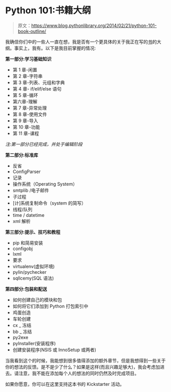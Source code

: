 # Python 101:书籍大纲

> 原文：<https://www.blog.pythonlibrary.org/2014/02/21/python-101-book-outline/>

我确信你们中的一些人一直在想，我是否有一个更具体的关于我正在写的[书](https://www.kickstarter.com/projects/34257246/python-101-programming-from-start-to-finish)的大纲。事实上，我有。以下是我目前掌握的情况:

**第一部分:学习基础知识**

*   第 1 章-闲置
*   第 2 章-字符串
*   第 3 章-列表、元组和字典
*   第 4 章- if/elif/else 语句
*   第 5 章-循环
*   第六章-理解
*   第 7 章-异常处理
*   第 8 章-使用文件
*   第 9 章-导入
*   第 10 章-功能
*   第 11 章-课程

*注:第一部分已经完成，并处于编辑阶段*

 **第二部分:标准库**

*   反省
*   ConfigParser
*   记录
*   操作系统（Operating System）
*   smtplib /电子邮件
*   子过程
*   [计]系统复制命令（system 的简写）
*   线程/队列
*   time / datetime
*   xml 解析

**第三部分:提示、技巧和教程**

*   pip 和简易安装
*   configobj
*   lxml
*   要求
*   virtualenv(虚拟环境)
*   pylin/pychecker
*   sqllcemy(SQL 语法)

**第四部分:包装和配送**

*   如何创建自己的模块和包
*   如何将它们添加到 Python 打包索引中
*   鸡蛋创造
*   车轮创建
*   cx _ 冻结
*   bb _ 冻结
*   py2exe
*   pyInstaller(安装程序)
*   创建安装程序(NSIS 或 InnoSetup 或两者)

当我看到这个的时候，我能想到很多值得添加的额外章节，但是我想得到一些关于你的想法的反馈。是不是少了什么？如果是这样(而且兴趣足够大)，我会考虑加进去。请注意，我不能在添加每个人的想法的同时仍然及时完成项目。

如果你愿意，你可以在这里支持这本书的 Kickstarter 活动。